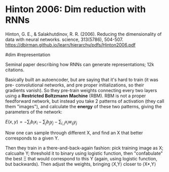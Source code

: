 # Hinton 2006: Dim reduction with RNNs

Hinton, G. E., & Salakhutdinov, R. R. (2006). Reducing the dimensionality of data with neural networks. science, 313(5786), 504-507.
https://dbirman.github.io/learn/hierarchy/pdfs/Hinton2006.pdf

#dim #representation

Seminal paper describing how RNNs can generate representations; 12k citations.

Basically built an autoencoder, but are saying that it's hard to train (it was pre- convolutional networks, and pre proper initializations, so their gradients vanish). So they pre-train weights connecting every two layers using a **Restricted Boltzmann Machine** (RBM). RBM is not a proper feedforward network, but instead you take 2 patterns of activation (they call them "images"), and calculate the **energy** of these two patterns, giving the parameters of the network:

$\displaystyle E(x,y) = -\sum_{i}{b_i x_i} - \sum_{j}{b_j y_j} - \sum_{i,j}{x_i w_{ij} y_j}$

Now one can sample through different X, and find an X that better corresponds to a given Y.

Then they train in a there-and-back-again fashion: pick training image as X; calcualte Y; threshold it to binary using logistic function, then "confabulate" the best Ξ that would correspond to this Y (again, using logistic function, but backwards). Then adjust the weights, bringing ⟨X,Y⟩ closer to ⟨X*,Y⟩